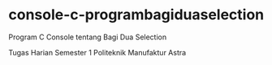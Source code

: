 # console-c-programbagiduaselection
Program C Console tentang Bagi Dua Selection

Tugas Harian Semester 1 Politeknik Manufaktur Astra
